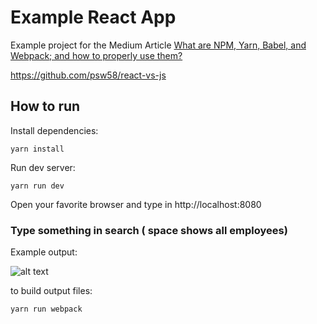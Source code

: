 # Example React App

Example project for the Medium Article [What are NPM, Yarn, Babel, and Webpack; and how to properly use them?](https://medium.com/@appristas/what-are-npm-yarn-babel-and-webpack-and-how-to-properly-use-them-d835a758f987)

https://github.com/psw58/react-vs-js

## How to run

Install dependencies:

    yarn install

Run dev server:

    yarn run dev

Open your favorite browser and type in http://localhost:8080

### Type something in search ( space shows all employees)

Example output: 

![alt text](https://i.ibb.co/5nyfs1R/react-example.jpg "Logo Title Text 1")


to build output files:

    yarn run webpack


